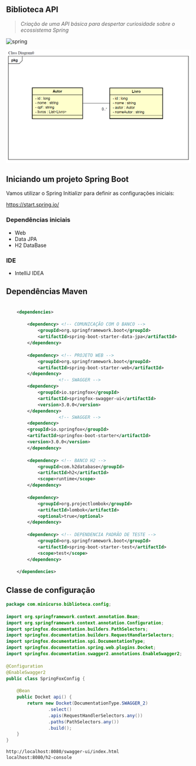 ## Biblioteca API
> *Criação de uma API básica para despertar curiosidade sobre o ecossistema Spring*

![spring](https://github.com/martaago/assets/blob/main/spring.png)


![diagrama](https://raw.githubusercontent.com/Oficina-spring/biblioteca-api/develop_v2/src/main/java/com/minicurso/biblioteca/doc/diagrama.png)

## Iniciando um projeto Spring Boot

Vamos utilizar o Spring Initializr para definir as configurações iniciais:

https://start.spring.io/

### Dependências iniciais
- Web
- Data JPA
- H2 DataBase

### IDE
- IntelliJ IDEA

## Dependências Maven

```xml

	<dependencies>

		<dependency> <!-- COMUNICAÇÃO COM O BANCO -->
			<groupId>org.springframework.boot</groupId>
			<artifactId>spring-boot-starter-data-jpa</artifactId>
		</dependency>

		<dependency> <!-- PROJETO WEB -->
			<groupId>org.springframework.boot</groupId>
			<artifactId>spring-boot-starter-web</artifactId>
		</dependency>
					<!-- SWAGGER -->
		<dependency>
			<groupId>io.springfox</groupId>
			<artifactId>springfox-swagger-ui</artifactId>
			<version>3.0.0</version>
		</dependency>
					<!-- SWAGGER -->
		<dependency>
		<groupId>io.springfox</groupId>
		<artifactId>springfox-boot-starter</artifactId>
		<version>3.0.0</version>
		</dependency>

		<dependency> <!-- BANCO H2 -->
			<groupId>com.h2database</groupId>
			<artifactId>h2</artifactId>
			<scope>runtime</scope>
		</dependency>

		<dependency>
			<groupId>org.projectlombok</groupId>
			<artifactId>lombok</artifactId>
			<optional>true</optional>
		</dependency>

		<dependency> <!-- DEPENDENCIA PADRÃO DE TESTE -->
			<groupId>org.springframework.boot</groupId>
			<artifactId>spring-boot-starter-test</artifactId>
			<scope>test</scope>
		</dependency>

	</dependencies>

```

## Classe de configuração 

```java
package com.minicurso.biblioteca.config;

import org.springframework.context.annotation.Bean;
import org.springframework.context.annotation.Configuration;
import springfox.documentation.builders.PathSelectors;
import springfox.documentation.builders.RequestHandlerSelectors;
import springfox.documentation.spi.DocumentationType;
import springfox.documentation.spring.web.plugins.Docket;
import springfox.documentation.swagger2.annotations.EnableSwagger2;

@Configuration
@EnableSwagger2
public class SpringFoxConfig {

    @Bean
    public Docket api() {
        return new Docket(DocumentationType.SWAGGER_2)
                .select()
                .apis(RequestHandlerSelectors.any())
                .paths(PathSelectors.any())
                .build();
    }
}
```

    http://localhost:8080/swagger-ui/index.html
    localhost:8080/h2-console
